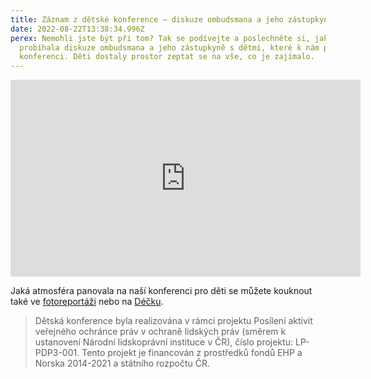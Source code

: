 ```yaml
---
title: Záznam z dětské konference – diskuze ombudsmana a jeho zástupkyně s dětmi
date: 2022-08-22T13:38:34.996Z
perex: Nemohli jste být při tom? Tak se podívejte a poslechněte si, jak
  probíhala diskuze ombudsmana a jeho zástupkyně s dětmi, které k nám přijely na
  konferenci. Děti dostaly prostor zeptat se na vše, co je zajímalo.
---
```

<iframe width="560" height="315" src="https://www.youtube.com/embed/WRqEZI7fLvs" title="YouTube video player" frameborder="0" allow="accelerometer; autoplay; clipboard-write; encrypted-media; gyroscope; picture-in-picture" allowfullscreen></iframe>

Jaká atmosféra panovala na naší konferenci pro děti se můžete kouknout také ve [fotoreportáži](https://deti.ochrance.cz/aktualne/jak_to_vypadalo_na_nasi_konferenci/) nebo na [Déčku](https://decko.ceskatelevize.cz/video/e222411000160616).

> Dětská konference byla realizována v rámci projektu Posílení aktivit veřejného ochránce práv v ochraně lidských práv (směrem k ustanovení Národní lidskoprávní instituce v ČR), číslo projektu: LP-PDP3-001. Tento projekt je financován z prostředků fondů EHP a Norska 2014-2021 a státního rozpočtu ČR.